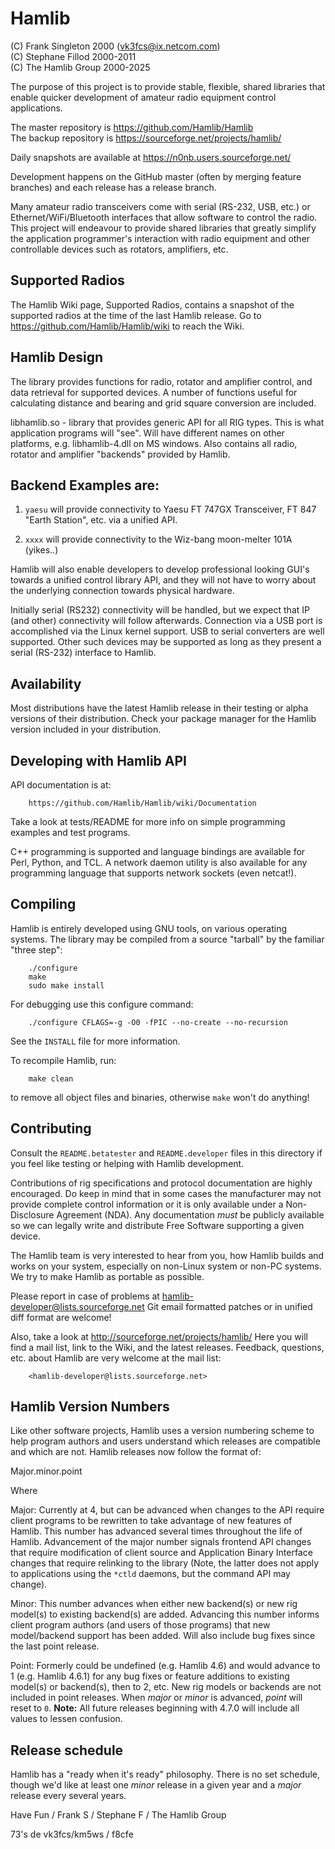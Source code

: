Hamlib
======

(C) Frank Singleton 2000 (vk3fcs@ix.netcom.com)  
(C) Stephane Fillod 2000-2011  
(C) The Hamlib Group 2000-2025  


The purpose of this project is to provide stable, flexible, shared libraries
that enable quicker development of amateur radio equipment control
applications.

The master repository is https://github.com/Hamlib/Hamlib  
The backup repository is https://sourceforge.net/projects/hamlib/  

Daily snapshots are available at https://n0nb.users.sourceforge.net/

Development happens on the GitHub master (often by merging feature branches)
and each release has a release branch.

Many amateur radio transceivers come with serial (RS-232, USB, etc.) or
Ethernet/WiFi/Bluetooth interfaces that allow software to control the radio.
This project will endeavour to provide shared libraries that greatly simplify
the application programmer's interaction with radio equipment and other
controllable devices such as rotators, amplifiers, etc.

Supported Radios
----------------

The Hamlib Wiki page, Supported Radios, contains a snapshot of the supported
radios at the time of the last Hamlib release.  Go to
https://github.com/Hamlib/Hamlib/wiki to reach the Wiki.

Hamlib Design
-------------

The library provides functions for radio, rotator and amplifier control,
and data retrieval for supported devices.  A number of functions useful
for calculating distance and bearing and grid square conversion are included.

libhamlib.so -  library that provides generic API for all RIG types.
    This is what application programs will "see".  Will have different
    names on other platforms, e.g. libhamlib-4.dll on MS windows.  Also
    contains all radio, rotator and amplifier "backends" provided by Hamlib.

Backend Examples are:
---------------------

1. `yaesu` will provide connectivity to Yaesu FT 747GX Transceiver, FT 847
   "Earth Station", etc. via a unified API.

2. `xxxx` will provide connectivity to the Wiz-bang moon-melter 101A (yikes..)

Hamlib will also enable developers to develop professional looking GUI's
towards a unified control library API, and they will not have to worry about
the underlying connection towards physical hardware.

Initially serial (RS232) connectivity will be handled, but we expect that IP
(and other) connectivity will follow afterwards.  Connection via a USB port
is accomplished via the Linux kernel support.  USB to serial converters are
well supported.  Other such devices may be supported as long as they present
a serial (RS-232) interface to Hamlib.

Availability
------------

Most distributions have the latest Hamlib release in their testing or alpha
versions of their distribution.  Check your package manager for the Hamlib
version included in your distribution.

Developing with Hamlib API
--------------------------

API documentation is at:

        https://github.com/Hamlib/Hamlib/wiki/Documentation

Take a look at tests/README for more info on simple programming examples and
test programs.

C++ programming is supported and language bindings are available for Perl,
Python, and TCL.  A network daemon utility is also available for any
programming language that supports network sockets (even netcat!).


Compiling
---------

Hamlib is entirely developed using GNU tools, on various operating systems.
The library may be compiled from a source "tarball" by the familiar "three
step":

        ./configure
        make
        sudo make install

For debugging use this configure command:

        ./configure CFLAGS=-g -O0 -fPIC --no-create --no-recursion

See the `INSTALL` file for more information.

To recompile Hamlib, run:

        make clean

to remove all object files and binaries, otherwise `make` won't do anything!

Contributing
------------

Consult the `README.betatester` and `README.developer` files in this directory
if you feel like testing or helping with Hamlib development.

Contributions of rig specifications and protocol documentation are highly
encouraged.  Do keep in mind that in some cases the manufacturer may not
provide complete control information or it is only available under a
Non-Disclosure Agreement (NDA).  Any documentation *must* be publicly
available so we can legally write and distribute Free Software supporting a
given device.

The Hamlib team is very interested to hear from you, how Hamlib builds and
works on your system, especially on non-Linux system or non-PC systems. We
try to make Hamlib as portable as possible.

Please report in case of problems at hamlib-developer@lists.sourceforge.net
Git email formatted patches or in unified diff format are welcome!

Also, take a look at http://sourceforge.net/projects/hamlib/ Here you will
find a mail list, link to the Wiki, and the latest releases.  Feedback,
questions, etc. about Hamlib are very welcome at the mail list:

        <hamlib-developer@lists.sourceforge.net>

Hamlib Version Numbers
----------------------

Like other software projects, Hamlib uses a version numbering scheme to help
program authors and users understand which releases are compatible and which
are not.  Hamlib releases now follow the format of:

Major.minor.point

Where

Major:  Currently at 4, but can be advanced when changes to the API require
client programs to be rewritten to take advantage of new features of Hamlib.
This number has advanced several times throughout the life of Hamlib.
Advancement of the major number signals frontend API changes that require
modification of client source and Application Binary Interface changes that
require relinking to the library (Note, the latter does not apply to
applications using the `*ctld` daemons, but the command API may change).

Minor:  This number advances when either new backend(s) or new rig model(s) to
existing backend(s) are added.  Advancing this number informs client program
authors (and users of those programs) that new model/backend support has been
added.  Will also include bug fixes since the last point release.

Point:  Formerly could be undefined (e.g. Hamlib 4.6) and would advance to 1
(e.g.  Hamlib 4.6.1) for any bug fixes or feature additions to existing
model(s) or backend(s), then to 2, etc.  New rig models or backends are not
included in point releases.  When *major* or *minor* is advanced, *point* will
reset to `0`.  **Note:** All future releases beginning with 4.7.0 will include
all values to lessen confusion.

Release schedule
----------------

Hamlib has a "ready when it's ready" philosophy.  There is no set schedule,
though we'd like at least one *minor* release in a given year and a *major*
release every several years.


Have Fun / Frank S / Stephane F / The Hamlib Group

  73's de vk3fcs/km5ws / f8cfe


